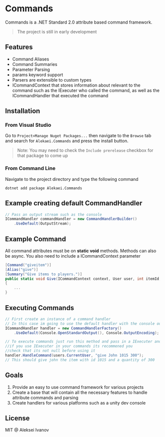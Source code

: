 # Commands
Commands is a .NET Standard 2.0 attribute based command framework.

> The project is still in early development

## Features
* Command Aliases
* Command Summaries
* Parameter Parsing
* params keyword support
* Parsers are extensible to custom types
* ICommandContext that stores information about relevant to the command such as the IExecuter who called the command, as well as the ICommandHandler that executed the command   

## Installation 
### From Visual Studio
Go to `Project>Manage Nuget Packages...` then navigate to the `Browse` tab and search for `Alekaei.Commands` and press the install button.
> Note: You may need to check the `Include prerelease` checkbox for that package to come up
### From Command Line
Navigate to the project directory and type the following command
```
dotnet add package Alekaei.Commands
```

## Example creating default CommandHandler

```csharp
// Pass an output stream such as the console
ICommandHandler commandHandler = new CommandHandlerBuilder()
	.UseDefault(OutputStream); 
```

## Example Command
All command attributes must be on **static void** methods.
Methods can also be async.
You also need to include a ICommandContext parameter

```csharp
[Command("giveitem")]
[Alias("give")]
[Summary("Give items to players.")]
public static void Give(ICommandContext context, User user, int itemId, int quantity)
{
	...
}
```

## Executing Commands

```csharp
// First create an instance of a command handler
// In this case im going to use the default handler with the console output stream
ICommandHandler handler = new CommandHandlerFactory()
	.UseDefault(Console.OpenStandardOutput(), Console.OutputEncoding);

// To execute commands just run this method and pass in a IExecuter and the command 
//if you use IExecuter in your commands its recommened you 
//check that its not null before using it
handler.HandleCommand(users.CurrentUser, "give John 1015 300");
// This should give john the item with id 1015 and a quantity of 300
```

## Goals
1. Provide an easy to use command framework for various projects
2. Create a base that will contain all the necessary features to handle attribute commands and parsing
3. Create handlers for various platforms such as a unity dev console

## License
MIT @ Aleksei Ivanov